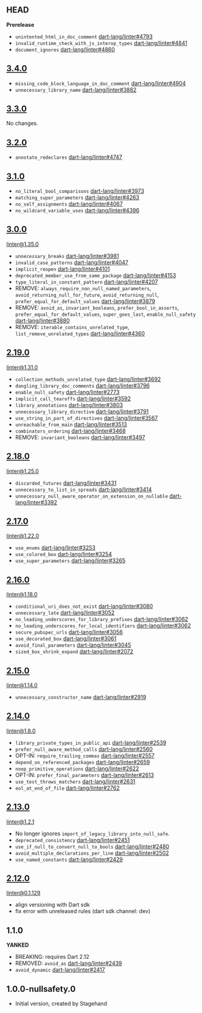 ## HEAD

**Prerelease**

- `unintented_html_in_doc_comment` [dart-lang/linter#4793][]
- `invalid_runtime_check_with_js_interop_types` [dart-lang/linter#4841][]
- `document_ignores` [dart-lang/linter#4860][]

## [3.4.0][]

- `missing_code_block_language_in_doc_comment` [dart-lang/linter#4904][]
- `unnecessary_library_name` [dart-lang/linter#3882][]

## [3.3.0][]

No changes.

## [3.2.0][]

- `annotate_redeclares` [dart-lang/linter#4747][]

## [3.1.0][]

- `no_literal_bool_comparisons` [dart-lang/linter#3973][]
- `matching_super_parameters` [dart-lang/linter#4263][]
- `no_self_assignments` [dart-lang/linter#4067][]
- `no_wildcard_variable_uses` [dart-lang/linter#4396][]

## [3.0.0][]

[linter@1.35.0][]

- `unnecessary_breaks` [dart-lang/linter#3981][]
- `invalid_case_patterns` [dart-lang/linter#4047][]
- `implicit_reopen` [dart-lang/linter#4101][]
- `deprecated_member_use_from_same_package` [dart-lang/linter#4153][]
- `type_literal_in_constant_pattern` [dart-lang/linter#4207][]
- REMOVE: `always_require_non_null_named_parameters`, `avoid_returning_null_for_future`, `avoid_returning_null`,
  `prefer_equal_for_default_values` [dart-lang/linter#3879][]
- REMOVE: `avoid_as`, `invariant_booleans`, `prefer_bool_in_asserts`,
  `prefer_equal_for_default_values`, `super_goes_last`, `enable_null_safety` [dart-lang/linter#3880][]
- REMOVE: `iterable_contains_unrelated_type`, `list_remove_unrelated_types` [dart-lang/linter#4360][]

## [2.19.0][]

[linter@1.31.0][]

- `collection_methods_unrelated_type` [dart-lang/linter#3692][]
- `dangling_library_doc_comments` [dart-lang/linter#3796][]
- `enable_null_safety` [dart-lang/linter#2773][]
- `implicit_call_tearoffs` [dart-lang/linter#3592][]
- `library_annotations` [dart-lang/linter#3803][]
- `unnecessary_library_directive` [dart-lang/linter#3791][]
- `use_string_in_part_of_directives` [dart-lang/linter#3567][]
- `unreachable_from_main` [dart-lang/linter#3513][]
- `combinators_ordering` [dart-lang/linter#3468][]
- REMOVE: `invariant_booleans` [dart-lang/linter#3497][]

## [2.18.0][]

[linter@1.25.0][]

- `discarded_futures` [dart-lang/linter#3431][]
- `unnecessary_to_list_in_spreads` [dart-lang/linter#3414][]
- `unnecessary_null_aware_operator_on_extension_on_nullable` [dart-lang/linter#3392][]

##  [2.17.0][]

[linter@1.22.0][]

- `use_enums` [dart-lang/linter#3253][]
- `use_colored_box` [dart-lang/linter#3254][]
- `use_super_parameters` [dart-lang/linter#3265][]

## [2.16.0][]

[linter@1.18.0][]

- `conditional_uri_does_not_exist` [dart-lang/linter#3080][]
- `unnecessary_late` [dart-lang/linter#3052][]
- `no_leading_underscores_for_library_prefixes` [dart-lang/linter#3062][]
- `no_leading_underscores_for_local_identifiers` [dart-lang/linter#3062][]
- `secure_pubspec_urls` [dart-lang/linter#3056][]
- `use_decorated_box` [dart-lang/linter#3061][]
- `avoid_final_parameters` [dart-lang/linter#3045][]
- `sized_box_shrink_expand` [dart-lang/linter#2072][]

## [2.15.0][]

[linter@1.14.0][]

- `unnecessary_constructor_name` [dart-lang/linter#2919][]

## [2.14.0][]

[linter@1.8.0][]

- `library_private_types_in_public_api` [dart-lang/linter#2539][]
- `prefer_null_aware_method_calls` [dart-lang/linter#2560][]
- OPT-IN: `require_trailing_commas` [dart-lang/linter#2557][]
- `depend_on_referenced_packages` [dart-lang/linter#2659][]
- `noop_primitive_operations` [dart-lang/linter#2622][]
- OPT-IN: `prefer_final_parameters` [dart-lang/linter#2613][]
- `use_test_throws_matchers` [dart-lang/linter#2631][]
- `eol_at_end_of_file` [dart-lang/linter#2762][]

## [2.13.0][]

[linter@1.2.1][]

- No longer ignores `import_of_legacy_library_into_null_safe`.
- `deprecated_consistency` [dart-lang/linter#2451][]
- `use_if_null_to_convert_null_to_bools` [dart-lang/linter#2480][]
- `avoid_multiple_declarations_per_line` [dart-lang/linter#2502][]
- `use_named_constants` [dart-lang/linter#2429][]

## [2.12.0][]

[linter@0.1.129][]

- align versioning with Dart sdk
- fix error with unreleased rules (dart sdk channel: dev)

## 1.1.0

 **YANKED**

- BREAKING: requires Dart 2.12
- REMOVED: `avoid_as` [dart-lang/linter#2439][]
- `avoid_dynamic` [dart-lang/linter#2417][]

## 1.0.0-nullsafety.0

- Initial version, created by Stagehand

[3.5.0]: https://github.com/dart-lang/sdk/blob/master/CHANGELOG.md#350
[3.4.0]: https://github.com/dart-lang/sdk/blob/master/CHANGELOG.md#340
[3.3.0]: https://github.com/dart-lang/sdk/blob/master/CHANGELOG.md#330
[3.2.0]: https://github.com/dart-lang/sdk/blob/master/CHANGELOG.md#320
[3.1.0]: https://github.com/dart-lang/sdk/blob/master/CHANGELOG.md#310
[3.0.0]: https://github.com/dart-lang/sdk/blob/master/CHANGELOG.md#300
[2.19.0]: https://github.com/dart-lang/sdk/blob/master/CHANGELOG.md#2190
[2.18.0]: https://github.com/dart-lang/sdk/blob/master/CHANGELOG.md#2180
[2.17.0]: https://github.com/dart-lang/sdk/blob/master/CHANGELOG.md#2170
[2.16.0]: https://github.com/dart-lang/sdk/blob/master/CHANGELOG.md#2160
[2.15.0]: https://github.com/dart-lang/sdk/blob/master/CHANGELOG.md#2150
[2.14.0]: https://github.com/dart-lang/sdk/blob/master/CHANGELOG.md#2140
[2.13.0]: https://github.com/dart-lang/sdk/blob/master/CHANGELOG.md#2130
[2.12.0]: https://github.com/dart-lang/sdk/blob/master/CHANGELOG.md#2120---2021-03-03

[linter@1.35.0]: https://pub.dev/packages/linter/changelog#1350
[linter@1.32.0]: https://pub.dev/packages/linter/changelog#1320
[linter@1.31.0]: https://pub.dev/packages/linter/changelog#1310
[linter@1.30.0]: https://pub.dev/packages/linter/changelog#1300
[linter@1.28.0]: https://pub.dev/packages/linter/changelog#1280
[linter@1.26.0]: https://pub.dev/packages/linter/changelog#1260
[linter@1.25.0]: https://pub.dev/packages/linter/changelog#1250
[linter@1.24.0]: https://pub.dev/packages/linter/changelog#1240
[linter@1.23.0]: https://pub.dev/packages/linter/changelog#1230
[linter@1.22.0]: https://pub.dev/packages/linter/changelog#1220
[linter@1.20.0]: https://pub.dev/packages/linter/changelog#1200
[linter@1.18.0]: https://pub.dev/packages/linter/changelog#1180 
[linter@1.17.1]: https://pub.dev/packages/linter/changelog#1171
[linter@1.15.0]: https://pub.dev/packages/linter/changelog#1150
[linter@1.14.0]: https://pub.dev/packages/linter/changelog#1140
[linter@1.11.0]: https://pub.dev/packages/linter/changelog#1110
[linter@1.8.0]: https://pub.dev/packages/linter/changelog#180
[linter@1.2.1]: https://pub.dev/packages/linter/changelog#121
[linter@0.1.129]: https://pub.dev/packages/linter/changelog#01129

[dart-lang/linter#2072]: https://github.com/dart-lang/linter/issues/2072
[dart-lang/linter#2417]: https://github.com/dart-lang/linter/pull/2417
[dart-lang/linter#2429]: https://github.com/dart-lang/linter/pull/2429
[dart-lang/linter#2439]: https://github.com/dart-lang/linter/pull/2439
[dart-lang/linter#2451]: https://github.com/dart-lang/linter/pull/2451
[dart-lang/linter#2480]: https://github.com/dart-lang/linter/pull/2480
[dart-lang/linter#2502]: https://github.com/dart-lang/linter/pull/2502
[dart-lang/linter#2539]: https://github.com/dart-lang/linter/pull/2539
[dart-lang/linter#2557]: https://github.com/dart-lang/linter/pull/2557
[dart-lang/linter#2560]: https://github.com/dart-lang/linter/pull/2560
[dart-lang/linter#2613]: https://github.com/dart-lang/linter/pull/2613
[dart-lang/linter#2622]: https://github.com/dart-lang/linter/pull/2622
[dart-lang/linter#2631]: https://github.com/dart-lang/linter/pull/2631
[dart-lang/linter#2659]: https://github.com/dart-lang/linter/pull/2659
[dart-lang/linter#2762]: https://github.com/dart-lang/linter/pull/2762
[dart-lang/linter#2919]: https://github.com/dart-lang/linter/pull/2919
[dart-lang/linter#3045]: https://github.com/dart-lang/linter/pull/3045
[dart-lang/linter#3052]: https://github.com/dart-lang/linter/pull/3052
[dart-lang/linter#3056]: https://github.com/dart-lang/linter/pull/3056
[dart-lang/linter#3061]: https://github.com/dart-lang/linter/pull/3061
[dart-lang/linter#3062]: https://github.com/dart-lang/linter/pull/3062
[dart-lang/linter#3080]: https://github.com/dart-lang/linter/pull/3080
[dart-lang/linter#3253]: https://github.com/dart-lang/linter/pull/3253
[dart-lang/linter#3254]: https://github.com/dart-lang/linter/pull/3254
[dart-lang/linter#3265]: https://github.com/dart-lang/linter/pull/3265
[dart-lang/linter#3392]: https://github.com/dart-lang/linter/pull/3392
[dart-lang/linter#3414]: https://github.com/dart-lang/linter/pull/3414
[dart-lang/linter#3431]: https://github.com/dart-lang/linter/pull/3431
[dart-lang/linter#3468]: https://github.com/dart-lang/linter/pull/3468
[dart-lang/linter#3497]: https://github.com/dart-lang/linter/pull/3497
[dart-lang/linter#3513]: https://github.com/dart-lang/linter/pull/3513
[dart-lang/linter#3578]: https://github.com/dart-lang/linter/pull/3578
[dart-lang/linter#3567]: https://github.com/dart-lang/linter/pull/3567
[dart-lang/linter#3692]: https://github.com/dart-lang/linter/pull/3692
[dart-lang/linter#3796]: https://github.com/dart-lang/linter/pull/3796
[dart-lang/linter#2773]: https://github.com/dart-lang/linter/pull/2773
[dart-lang/linter#3592]: https://github.com/dart-lang/linter/pull/3592
[dart-lang/linter#3803]: https://github.com/dart-lang/linter/pull/3803
[dart-lang/linter#3791]: https://github.com/dart-lang/linter/pull/3791
[dart-lang/linter#3879]: https://github.com/dart-lang/linter/issues/3879
[dart-lang/linter#3880]: https://github.com/dart-lang/linter/issues/3880
[dart-lang/linter#3882]: https://github.com/dart-lang/linter/issues/3882
[dart-lang/linter#3973]: https://github.com/dart-lang/linter/pull/3973
[dart-lang/linter#3981]: https://github.com/dart-lang/linter/pull/3981
[dart-lang/linter#4047]: https://github.com/dart-lang/linter/pull/4047
[dart-lang/linter#4067]: https://github.com/dart-lang/linter/pull/4067
[dart-lang/linter#4101]: https://github.com/dart-lang/linter/pull/4101
[dart-lang/linter#4153]: https://github.com/dart-lang/linter/pull/4153
[dart-lang/linter#4207]: https://github.com/dart-lang/linter/pull/4207
[dart-lang/linter#4263]: https://github.com/dart-lang/linter/pull/4263
[dart-lang/linter#4360]: https://github.com/dart-lang/linter/pull/4360
[dart-lang/linter#4396]: https://github.com/dart-lang/linter/pull/4396
[dart-lang/linter#4747]: https://github.com/dart-lang/linter/issues/4747
[dart-lang/linter#4793]: https://github.com/dart-lang/linter/issues/4793
[dart-lang/linter#4841]: https://github.com/dart-lang/linter/issues/4841
[dart-lang/linter#4860]: https://github.com/dart-lang/linter/issues/4860
[dart-lang/linter#4904]: https://github.com/dart-lang/linter/issues/4904
[dart-lang/sdk#54278]: https://github.com/dart-lang/sdk/issues/54278
